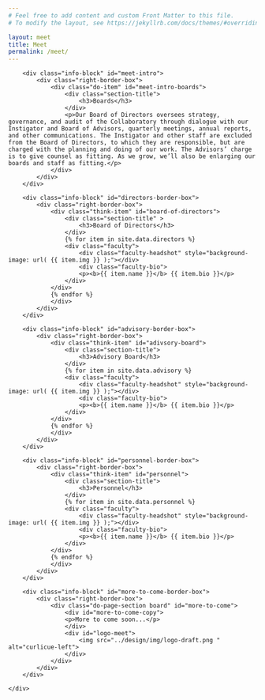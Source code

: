 ```yaml
---
# Feel free to add content and custom Front Matter to this file.
# To modify the layout, see https://jekyllrb.com/docs/themes/#overriding-theme-defaults

layout: meet
title: Meet
permalink: /meet/
---
```


<head>
    <meta charset="UTF-8" />
    <meta name="viewport" content="width=device-width">
    <link rel="stylesheet" type="text/css" href="../css/readmore-styles.css" />
</head>

<body id="meet-body">
    <div id="wrapper">

        <div class="info-block" id="meet-intro">
            <div class="right-border-box">
                <div class="do-item" id="meet-intro-boards">
                    <div class="section-title">
                        <h3>Boards</h3>
                    </div>
                    <p>Our Board of Directors oversees strategy, governance, and audit of the Collaboratory through dialogue with our Instigator and Board of Advisors, quarterly meetings, annual reports, and other communications. The Instigator and other staff are excluded from the Board of Directors, to which they are responsible, but are charged with the planning and doing of our work. The Advisors’ charge is to give counsel as fitting. As we grow, we’ll also be enlarging our boards and staff as fitting.</p>
                </div>
            </div>
        </div>

        <div class="info-block" id="directors-border-box">
            <div class="right-border-box">
                <div class="think-item" id="board-of-directors">
                    <div class="section-title" >
                        <h3>Board of Directors</h3>
                    </div>
                    {% for item in site.data.directors %}
                    <div class="faculty">
                        <div class="faculty-headshot" style="background-image: url( {{ item.img }} );"></div>
                        <div class="faculty-bio">
                        <p><b>{{ item.name }}</b> {{ item.bio }}</p>
                    </div>
                </div>
                {% endfor %}
                </div>
            </div>
        </div>

        <div class="info-block" id="advisory-border-box">
            <div class="right-border-box">
                <div class="think-item" id="adivsory-board">
                    <div class="section-title">
                        <h3>Advisory Board</h3>
                    </div>
                    {% for item in site.data.advisory %}
                    <div class="faculty">
                        <div class="faculty-headshot" style="background-image: url( {{ item.img }} );"></div>
                        <div class="faculty-bio">
                        <p><b>{{ item.name }}</b> {{ item.bio }}</p>
                    </div>
                </div>
                {% endfor %}
                </div>
            </div>
        </div>

        <div class="info-block" id="personnel-border-box">
            <div class="right-border-box">
                <div class="think-item" id="personnel">
                    <div class="section-title">
                        <h3>Personnel</h3>
                    </div>
                    {% for item in site.data.personnel %}
                    <div class="faculty">
                        <div class="faculty-headshot" style="background-image: url( {{ item.img }} );"></div>
                        <div class="faculty-bio">
                        <p><b>{{ item.name }}</b> {{ item.bio }}</p>
                    </div>
                </div>
                {% endfor %}
                </div>
            </div>
        </div>

        <div class="info-block" id="more-to-come-border-box">
            <div class="right-border-box">
                <div class="do-page-section board" id="more-to-come">
                    <div id="more-to-come-copy">
                    <p>More to come soon...</p>
                    </div>
                    <div id="logo-meet">
                        <img src="../design/img/logo-draft.png " alt="curlicue-left">
                    </div>
                </div>
            </div>
        </div>

    </div>
</body>